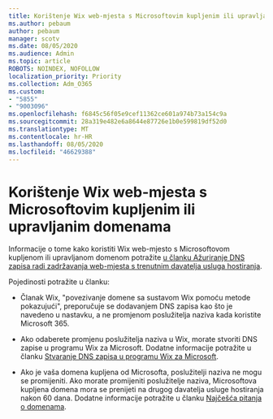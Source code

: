 ```yaml
---
title: Korištenje Wix web-mjesta s Microsoftovim kupljenim ili upravljanim domenama
ms.author: pebaum
author: pebaum
manager: scotv
ms.date: 08/05/2020
ms.audience: Admin
ms.topic: article
ROBOTS: NOINDEX, NOFOLLOW
localization_priority: Priority
ms.collection: Adm_O365
ms.custom:
- "5855"
- "9003096"
ms.openlocfilehash: f6845c56f05e9cef11362ce601a974b73a154c9a
ms.sourcegitcommit: 28a319e482e6a8644e87726e1b0e599819df52d0
ms.translationtype: MT
ms.contentlocale: hr-HR
ms.lasthandoff: 08/05/2020
ms.locfileid: "46629388"
---
```

# <a name="using-a-wix-website-with-microsoft-purchased-or-managed-domains"></a>Korištenje Wix web-mjesta s Microsoftovim kupljenim ili upravljanim domenama

Informacije o tome kako koristiti Wix web-mjesto s Microsoftovom kupljenom ili upravljanom domenom potražite [u članku Ažuriranje DNS zapisa radi zadržavanja web-mjesta s trenutnim davatelja usluga hostiranja](https://docs.microsoft.com/microsoft-365/admin/dns/update-dns-records-to-retain-current-hosting-provider).

Pojedinosti potražite u članku: 

- Članak Wix, "povezivanje domene sa sustavom Wix pomoću metode pokazujući", preporučuje se dodavanjem DNS zapisa kao što je navedeno u nastavku, a ne promjenom poslužitelja naziva kada koristite Microsoft 365.

- Ako odaberete promjenu poslužitelja naziva u Wix, morate stvoriti DNS zapise u programu Wix za Microsoft. Dodatne informacije potražite u članku [Stvaranje DNS zapisa u programu Wix za Microsoft](https://docs.microsoft.com/microsoft-365/admin/dns/create-dns-records-at-wix).

- Ako je vaša domena kupljena od Microsofta, poslužitelji naziva ne mogu se promijeniti. Ako morate promijeniti poslužitelje naziva, Microsoftova kupljena domena mora se prenijeti na drugog davatelja usluge hostiranja nakon 60 dana. Dodatne informacije potražite u članku [Najčešća pitanja o domenama](https://docs.microsoft.com/microsoft-365/admin/setup/domains-faq#can-i-transfer-a-domain-i-purchased-from-microsoft-to-another-provider).